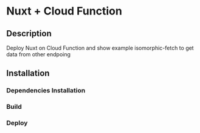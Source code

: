 # Nuxt + Cloud Function

## Description
Deploy Nuxt on Cloud Function and show example isomorphic-fetch to get data from other endpoing

## Installation

### Dependencies Installation

### Build

### Deploy


